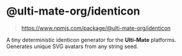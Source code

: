 # @ulti-mate-org/identicon

> https://www.npmjs.com/package/@ulti-mate-org/identicon

A tiny deterministic identicon generator for the **Ulti-Mate** platforms.
Generates unique SVG avatars from any string seed.


